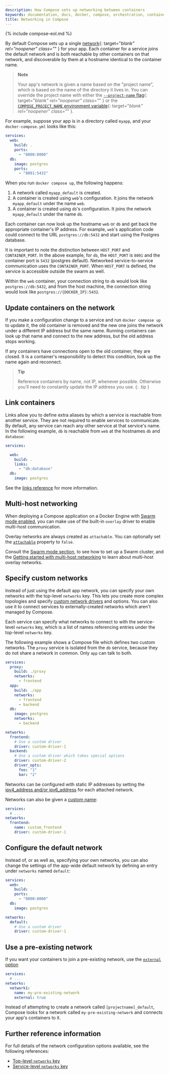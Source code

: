 ```yaml
---
description: How Compose sets up networking between containers
keywords: documentation, docs, docker, compose, orchestration, containers, networking
title: Networking in Compose
---
```

{% include compose-eol.md %}

By default Compose sets up a single
[network](../engine/reference/commandline/network_create.md){: target="_blank" rel="noopener" class="_" } for your app. Each
container for a service joins the default network and is both reachable by
other containers on that network, and discoverable by them at a hostname
identical to the container name.

> **Note**
>
> Your app's network is given a name based on the "project name",
> which is based on the name of the directory it lives in. You can override the
> project name with either the [`--project-name` flag](reference/index.md){: target="_blank" rel="noopener" class="_" }
> or the [`COMPOSE_PROJECT_NAME` environment variable](environment-variables/envvars.md#compose_project_name){: target="_blank" rel="noopener" class="_" }.

For example, suppose your app is in a directory called `myapp`, and your `docker-compose.yml` looks like this:

```yaml
services:
  web:
    build: .
    ports:
      - "8000:8000"
  db:
    image: postgres
    ports:
      - "8001:5432"
```

When you run `docker compose up`, the following happens:

1.  A network called `myapp_default` is created.
2.  A container is created using `web`'s configuration. It joins the network
    `myapp_default` under the name `web`.
3.  A container is created using `db`'s configuration. It joins the network
    `myapp_default` under the name `db`.


Each container can now look up the hostname `web` or `db` and
get back the appropriate container's IP address. For example, `web`'s
application code could connect to the URL `postgres://db:5432` and start
using the Postgres database.

It is important to note the distinction between `HOST_PORT` and `CONTAINER_PORT`.
In the above example, for `db`, the `HOST_PORT` is `8001` and the container port is
`5432` (postgres default). Networked service-to-service
communication uses the `CONTAINER_PORT`. When `HOST_PORT` is defined,
the service is accessible outside the swarm as well.

Within the `web` container, your connection string to `db` would look like
`postgres://db:5432`, and from the host machine, the connection string would
look like `postgres://{DOCKER_IP}:5432`.

## Update containers on the network

If you make a configuration change to a service and run `docker compose up` to update it, the old container is removed and the new one joins the network under a different IP address but the same name. Running containers can look up that name and connect to the new address, but the old address stops working.

If any containers have connections open to the old container, they are closed. It is a container's responsibility to detect this condition, look up the name again and reconnect.

> **Tip**
>
> Reference containers by name, not IP, whenever possible. Otherwise you’ll need to constantly update the IP address you use.
{: .tip }

## Link containers

Links allow you to define extra aliases by which a service is reachable from another service. They are not required to enable services to communicate. By default, any service can reach any other service at that service's name. In the following example, `db` is reachable from `web` at the hostnames `db` and `database`:

```yaml
services:

  web:
    build: .
    links:
      - "db:database"
  db:
    image: postgres
```

See the [links reference](compose-file/05-services.md#links) for more information.

## Multi-host networking

When deploying a Compose application on a Docker Engine with [Swarm mode enabled](../engine/swarm/index.md),
you can make use of the built-in `overlay` driver to enable multi-host communication.

Overlay networks are always created as `attachable`. You can optionally set the [`attachable`](compose-file/06-networks.md#attachable) property to `false`.

Consult the [Swarm mode section](../engine/swarm/index.md), to see how to set up
a Swarm cluster, and the [Getting started with multi-host networking](../network/network-tutorial-overlay.md)
to learn about multi-host overlay networks.

## Specify custom networks

Instead of just using the default app network, you can specify your own networks with the top-level `networks` key. This lets you create more complex topologies and specify [custom network drivers](/engine/extend/plugins_network/) and options. You can also use it to connect services to externally-created networks which aren't managed by Compose.

Each service can specify what networks to connect to with the service-level `networks` key, which is a list of names referencing entries under the top-level `networks` key.

The following example shows a Compose file which defines two custom networks. The `proxy` service is isolated from the `db` service, because they do not share a network in common. Only `app` can talk to both.

```yaml
services:
  proxy:
    build: ./proxy
    networks:
      - frontend
  app:
    build: ./app
    networks:
      - frontend
      - backend
  db:
    image: postgres
    networks:
      - backend

networks:
  frontend:
    # Use a custom driver
    driver: custom-driver-1
  backend:
    # Use a custom driver which takes special options
    driver: custom-driver-2
    driver_opts:
      foo: "1"
      bar: "2"
```

Networks can be configured with static IP addresses by setting the [ipv4_address and/or ipv6_address](compose-file/05-services.md#ipv4_address-ipv6_address) for each attached network.

Networks can also be given a [custom name](compose-file/06-networks.md#name):

```yaml
services:
  # ...
networks:
  frontend:
    name: custom_frontend
    driver: custom-driver-1
```

## Configure the default network

Instead of, or as well as, specifying your own networks, you can also change the settings of the app-wide default network by defining an entry under `networks` named `default`:

```yaml
services:
  web:
    build: .
    ports:
      - "8000:8000"
  db:
    image: postgres

networks:
  default:
    # Use a custom driver
    driver: custom-driver-1
```

## Use a pre-existing network

If you want your containers to join a pre-existing network, use the [`external` option](compose-file/06-networks.md#external)
```yaml
services:
  # ...
networks:
  network1:
    name: my-pre-existing-network
    external: true
```

Instead of attempting to create a network called `[projectname]_default`, Compose looks for a network called `my-pre-existing-network` and connects your app's containers to it.

## Further reference information 

For full details of the network configuration options available, see the following references:

- [Top-level `networks` key](compose-file/06-networks)
- [Service-level `networks` key](compose-file/05-services.md#networks)
